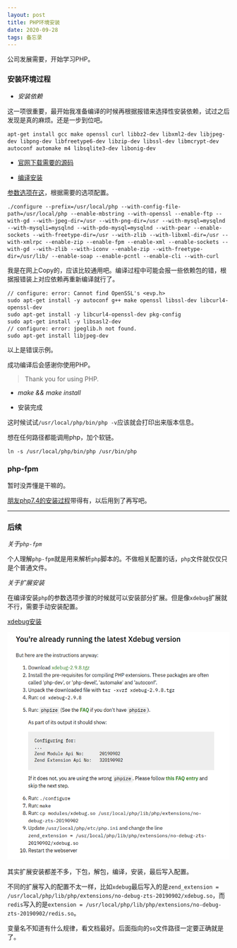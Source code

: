 ```yaml
---
layout: post
title: PHP环境安装
date: 2020-09-28
tags: 备忘录   
---
```


公司发展需要，开始学习PHP。

### 安装环境过程

- *安装依赖*

这一项很重要，最开始我准备编译的时候再根据报错来选择性安装依赖，试过之后发现是真的麻烦。还是一步到位吧。

```shell
apt-get install gcc make openssl curl libbz2-dev libxml2-dev libjpeg-dev libpng-dev libfreetype6-dev libzip-dev libssl-dev libmcrypt-dev autoconf automake m4 libsqlite3-dev libonig-dev
```

- [官网下载需要的源码](https://www.php.net/downloads)

- [编译安装](https://www.php.net/manual/zh/install.unix.php)

[参数选项在这](https://www.php.net/manual/zh/configure.about.php)，根据需要的选项配置。

```shell
./configure --prefix=/usr/local/php --with-config-file-path=/usr/local/php --enable-mbstring --with-openssl --enable-ftp --with-gd --with-jpeg-dir=/usr --with-png-dir=/usr --with-mysql=mysqlnd --with-mysqli=mysqlnd --with-pdo-mysql=mysqlnd --with-pear --enable-sockets --with-freetype-dir=/usr --with-zlib --with-libxml-dir=/usr --with-xmlrpc --enable-zip --enable-fpm --enable-xml --enable-sockets --with-gd --with-zlib --with-iconv --enable-zip --with-freetype-dir=/usr/lib/ --enable-soap --enable-pcntl --enable-cli --with-curl
```

我是在网上Copy的，应该比较通用吧。编译过程中可能会报一些依赖包的错，根据报错装上对应依赖再重新编译就行了。

```shell
// configure: error: Cannot find OpenSSL's <evp.h>
sudo apt-get install -y autoconf g++ make openssl libssl-dev libcurl4-openssl-dev
sudo apt-get install -y libcurl4-openssl-dev pkg-config
sudo apt-get install -y libsasl2-dev
// configure: error: jpeglib.h not found.
sudo apt-get install libjpeg-dev
```

以上是错误示例。

成功编译后会感谢你使用PHP。

> Thank you for using PHP.

- *make && make install*

- 安装完成

这时候试试`/usr/local/php/bin/php -v`应该就会打印出来版本信息。

想在任何路径都能调用php，加个软链。

```shell
ln -s /usr/local/php/bin/php /usr/bin/php
```

### php-fpm

暂时没弄懂是干嘛的。

[朋友php7.4的安装过程](https://express.iefoam.com/detail?id=551&uId=zBRIkgKKSsGNMwtU8VriLVmpn2gdutzJ)带得有，以后用到了再写吧。


---

### 后续

*关于`php-fpm`*

个人理解`php-fpm`就是用来解析`php`脚本的。不做相关配置的话，`php`文件就仅仅只是个普通文件。

*关于扩展安装*

在编译安装`php`的参数选项步骤的时候就可以安装部分扩展。但是像`xdebug`扩展就不行，需要手动安装配置。

[xdebug安装](https://xdebug.org/wizard)

![xdebug安装过程](/images/posts/PHPInstall/xdebug_install.png)

其实扩展安装都差不多，下包，解包，编译，安装，最后写入配置。

不同的扩展写入的配置不太一样，比如`xdebug`最后写入的是`zend_extension = /usr/local/php/lib/php/extensions/no-debug-zts-20190902/xdebug.so`，而`redis`写入的是`extension = /usr/local/php/lib/php/extensions/no-debug-zts-20190902/redis.so`。

变量名不知道有什么规律，看文档最好。后面指向的`so`文件路径一定要正确就是了。

